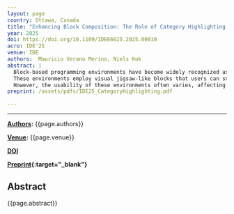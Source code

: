 ```yaml
---
layout: page
country: Ottawa, Canada
title: "Enhancing Block Composition: The Role of Category Highlighting in Block-Based Environments"
year: 2025
doi: https://doi.org/10.1109/IDE66625.2025.00010
acro: IDE'25
venue: IDE
authors:  Mauricio Verano Merino, Niels Kok
abstract: |
  Block-based programming environments have become widely recognized as a user-friendly approach to programming, especially for beginners and non-technical users. They offer a programming experience based on the what-you-see-is-what-you-get (WYSIWYG) paradigm.
  These environments employ visual jigsaw-like blocks that users can snap together to form programs, allowing them to focus on logical concepts without the burden of the language's syntax.
  However, the usability of these environments often varies, affecting the quality of the user experience. This paper presents Category Highlighting, a technique designed to enhance block discoverability, facilitate intuitive interactions, and improve overall navigation within environments built on the Google Blockly library. We demonstrate its usefulness in different case studies.
preprint: /assets/pdfs/IDE25_CategoryHighlighting.pdf

---
```


---

**[Authors](#):** {{page.authors}}

**[Venue](#):** {{page.venue}}


**[DOI]({{page.doi}})**  


**[Preprint]({{page.preprint}}){:target="_blank"}** 

## Abstract

{{page.abstract}}